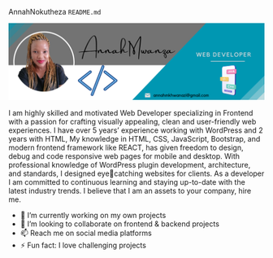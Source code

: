 AnnahNokutheza `README.md`

<img src="img.png" alt="">

I am highly skilled and motivated Web Developer specializing in Frontend with a passion for 
crafting visually appealing, clean and user-friendly web experiences. I have over 5 years’ 
experience working with WordPress and 2 years with HTML, My knowledge in HTML, 
CSS, JavaScript, Bootstrap, and modern frontend framework like REACT, has given freedom 
to design, debug and code responsive web pages for mobile and desktop. With professional 
knowledge of WordPress plugin development, architecture, and standards, I designed eyecatching websites for clients. As a developer I am committed to continuous learning and 
staying up-to-date with the latest industry trends. I believe that I am an assets to your 
company, hire me.

- 🔭 I’m currently working on my own projects
- 👯 I’m looking to collaborate on frontend & backend projects
- 📫 Reach me on social media platforms
- ⚡ Fun fact: I love challenging projects
